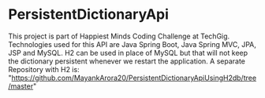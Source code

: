 # PersistentDictionaryApi
This project is part of Happiest Minds Coding Challenge at TechGig. 
Technologies used for this API are Java Spring Boot, Java Spring MVC, JPA, JSP and MySQL. 
H2 can be used in place of MySQL but that will not keep the dictionary persistent whenever we restart the application. 
A separate Repository with H2 is:  "https://github.com/MayankArora20/PersistentDictionaryApiUsingH2db/tree/master"

